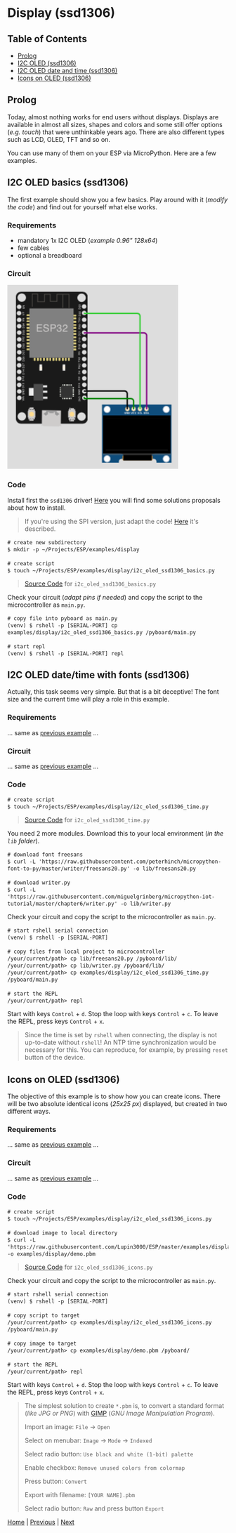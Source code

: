 # Display (ssd1306)

## Table of Contents

- [Prolog](#prolog)
- [I2C OLED (ssd1306)](#i2c-oled-basics-ssd1306)
- [I2C OLED date and time (ssd1306)](#i2c-oled-datetime-with-fonts-ssd1306)
- [Icons on OLED (ssd1306)](#icons-on-oled-ssd1306)

## Prolog

Today, almost nothing works for end users without displays. Displays are available in almost all sizes, shapes and colors and some still offer options (_e.g. touch_) that were unthinkable years ago. There are also different types such as LCD, OLED, TFT and so on.

You can use many of them on your ESP via MicroPython. Here are a few examples.

## I2C OLED basics (ssd1306)

The first example should show you a few basics. Play around with it (_modify the code_) and find out for yourself what else works.

### Requirements

- mandatory 1x I2C OLED (_example 0.96" 128x64_) 
- few cables 
- optional a breadboard

### Circuit

![015_circuit_diagram_i2c_oled.png](../images/examples/010_circuit_diagram_i2c_oled.png)

### Code

Install first the `ssd1306` driver! [Here](./010_package_management.md) you will find some solutions proposals about how to install.

> If you're using the SPI version, just adapt the code! [Here](https://docs.micropython.org/en/latest/esp8266/tutorial/ssd1306.html) it's described.

```shell
# create new subdirectory
$ mkdir -p ~/Projects/ESP/examples/display

# create script
$ touch ~/Projects/ESP/examples/display/i2c_oled_ssd1306_basics.py
```

> [Source Code](../examples/display/i2c_oled_ssd1306_basics.py) for `i2c_oled_ssd1306_basics.py`

Check your circuit (_adapt pins if needed_) and copy the script to the microcontroller as `main.py`.

```shell
# copy file into pyboard as main.py
(venv) $ rshell -p [SERIAL-PORT] cp examples/display/i2c_oled_ssd1306_basics.py /pyboard/main.py

# start repl
(venv) $ rshell -p [SERIAL-PORT] repl
```

## I2C OLED date/time with fonts (ssd1306)

Actually, this task seems very simple. But that is a bit deceptive! The font size and the current time will play a role in this example.

### Requirements

... same as [previous example](#requirements) ...

### Circuit

... same as [previous example](#circuit) ...

### Code

```shell
# create script
$ touch ~/Projects/ESP/examples/display/i2c_oled_ssd1306_time.py
```

> [Source Code](../examples/display/i2c_oled_ssd1306_time.py) for `i2c_oled_ssd1306_time.py`

You need 2 more modules. Download this to your local environment (_in the `lib` folder_).

```shell
# download font freesans
$ curl -L 'https://raw.githubusercontent.com/peterhinch/micropython-font-to-py/master/writer/freesans20.py' -o lib/freesans20.py

# download writer.py
$ curl -L 'https://raw.githubusercontent.com/miguelgrinberg/micropython-iot-tutorial/master/chapter6/writer.py' -o lib/writer.py
```

Check your circuit and copy the script to the microcontroller as `main.py`.

```shell
# start rshell serial connection
(venv) $ rshell -p [SERIAL-PORT]

# copy files from local project to microcontroller
/your/current/path> cp lib/freesans20.py /pyboard/lib/
/your/current/path> cp lib/writer.py /pyboard/lib/
/your/current/path> cp examples/display/i2c_oled_ssd1306_time.py /pyboard/main.py

# start the REPL
/your/current/path> repl
```
Start with keys `Control` + `d`. Stop the loop with keys `Control` + `c`. To leave the REPL, press keys `Control` + `x`.

> Since the time is set by `rshell` when connecting, the display is not up-to-date without `rshell`! An NTP time synchronization would be necessary for this. You can reproduce, for example, by pressing `reset` button of the device.

## Icons on OLED (ssd1306)

The objective of this example is to show how you can create icons. There will be two absolute identical icons (_25x25 px_) displayed, but created in two different ways.

### Requirements

... same as [previous example](#requirements) ...

### Circuit

... same as [previous example](#circuit) ...

### Code

```shell
# create script
$ touch ~/Projects/ESP/examples/display/i2c_oled_ssd1306_icons.py

# download image to local directory
$ curl -L 'https://raw.githubusercontent.com/Lupin3000/ESP/master/examples/display/demo.pbm' -o examples/display/demo.pbm
```

> [Source Code](../examples/display/i2c_oled_ssd1306_icons.py) for `i2c_oled_ssd1306_icons.py`

Check your circuit and copy the script to the microcontroller as `main.py`.

```shell
# start rshell serial connection
(venv) $ rshell -p [SERIAL-PORT]

# copy script to target
/your/current/path> cp examples/display/i2c_oled_ssd1306_icons.py /pyboard/main.py

# copy image to target
/your/current/path> cp examples/display/demo.pbm /pyboard/

# start the REPL
/your/current/path> repl
```

Start with keys `Control` + `d`. Stop the loop with keys `Control` + `c`. To leave the REPL, press keys `Control` + `x`.

> The simplest solution to create `*.pbm` is, to convert a standard format (_like JPG or PNG_) with [GIMP](https://www.gimp.org) (_GNU Image
Manipulation Program_).
> 
> Import an image: `File` -> `Open`  
> 
> Select on menubar: `Image` -> `Mode` -> `Indexed`
> 
> Select radio button: `Use black and white (1-bit) palette`
> 
> Enable checkbox: `Remove unused colors from colormap`
>
> Press button: `Convert`
> 
> Export with filename: `[YOUR NAME].pbm`
> 
> Select radio button: `Raw` and press button `Export`

[Home](https://github.com/Lupin3000/ESP) | [Previous](./010_i2c_helper_tutorials.md) | [Next](./012_network_tutorials.md)
